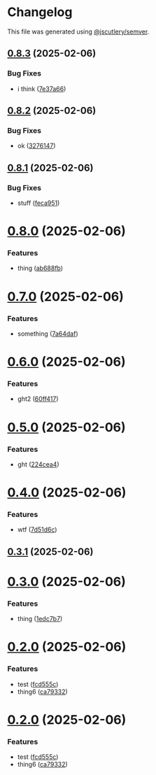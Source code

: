 # Changelog

This file was generated using [@jscutlery/semver](https://github.com/jscutlery/semver).

## [0.8.3](https://github.com/jfreeland/nx-examples/compare/cart-0.8.2...cart-0.8.3) (2025-02-06)


### Bug Fixes

* i think ([7e37a66](https://github.com/jfreeland/nx-examples/commit/7e37a665c0795bc5069bde925fd8a72f4fb01952))



## [0.8.2](https://github.com/jfreeland/nx-examples/compare/cart-0.8.1...cart-0.8.2) (2025-02-06)


### Bug Fixes

* ok ([3276147](https://github.com/jfreeland/nx-examples/commit/3276147e2a2cc2da8330a34c452ab420629d59df))



## [0.8.1](https://github.com/jfreeland/nx-examples/compare/cart-0.8.0...cart-0.8.1) (2025-02-06)


### Bug Fixes

* stuff ([feca951](https://github.com/jfreeland/nx-examples/commit/feca95165a8230ed944e574cb9ce557a06065453))



# [0.8.0](https://github.com/jfreeland/nx-examples/compare/cart-0.7.0...cart-0.8.0) (2025-02-06)


### Features

* thing ([ab688fb](https://github.com/jfreeland/nx-examples/commit/ab688fbf16bd3854d66761aa958044ff575da495))



# [0.7.0](https://github.com/jfreeland/nx-examples/compare/cart-0.6.0...cart-0.7.0) (2025-02-06)


### Features

* something ([7a64daf](https://github.com/jfreeland/nx-examples/commit/7a64daffb37a0ec5004253f06ed17650f91bcd1b))



# [0.6.0](https://github.com/jfreeland/nx-examples/compare/cart-0.5.0...cart-0.6.0) (2025-02-06)


### Features

* ght2 ([60ff417](https://github.com/jfreeland/nx-examples/commit/60ff4176d6ac9b457fbd501434ec14bf8ae3bb84))



# [0.5.0](https://github.com/jfreeland/nx-examples/compare/cart-0.4.0...cart-0.5.0) (2025-02-06)


### Features

* ght ([224cea4](https://github.com/jfreeland/nx-examples/commit/224cea4a84cc285b77c0427da7f4446a7ddd5047))



# [0.4.0](https://github.com/jfreeland/nx-examples/compare/cart-0.3.1...cart-0.4.0) (2025-02-06)


### Features

* wtf ([7d51d6c](https://github.com/jfreeland/nx-examples/commit/7d51d6cf641c1125dc182c2eeed8ba098f8cac76))



## [0.3.1](https://github.com/jfreeland/nx-examples/compare/cart-0.3.0...cart-0.3.1) (2025-02-06)



# [0.3.0](https://github.com/jfreeland/nx-examples/compare/cart-0.2.0...cart-0.3.0) (2025-02-06)


### Features

* thing ([1edc7b7](https://github.com/jfreeland/nx-examples/commit/1edc7b725aea1649ed0a594272b56b189134c083))



# [0.2.0](https://github.com/jfreeland/nx-examples/compare/cart-0.1.0...cart-0.2.0) (2025-02-06)


### Features

* test ([fcd555c](https://github.com/jfreeland/nx-examples/commit/fcd555cf1f698db57562dc084a5db5213ed4227f))
* thing6 ([ca79332](https://github.com/jfreeland/nx-examples/commit/ca79332da2af9506debc91fc153676b72b9208d5))



# [0.2.0](https://github.com/jfreeland/nx-examples/compare/cart-0.1.0...cart-0.2.0) (2025-02-06)


### Features

* test ([fcd555c](https://github.com/jfreeland/nx-examples/commit/fcd555cf1f698db57562dc084a5db5213ed4227f))
* thing6 ([ca79332](https://github.com/jfreeland/nx-examples/commit/ca79332da2af9506debc91fc153676b72b9208d5))
